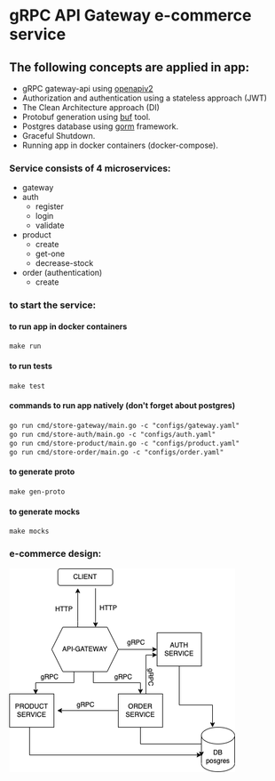 # gRPC API Gateway e-commerce service

## The following concepts are applied in app:
- gRPC gateway-api using <a href="https://github.com/grpc-ecosystem/grpc-gateway/tree/master/protoc-gen-openapiv2">openapiv2</a> 
- Authorization and authentication using a stateless approach (JWT)
- The Clean Architecture approach (DI)
- Protobuf generation using <a href="https://buf.build/">buf</a> tool.
- Postgres database using <a href="https://gorm.io">gorm</a> framework.
- Graceful Shutdown.
- Running app in docker containers (docker-compose).

### Service consists of 4 microservices:
- gateway
- auth
  - register
  - login
  - validate
- product
  - create
  - get-one
  - decrease-stock
- order (authentication)
  - create 

### to start the service:

#### to run app in docker containers
```
make run
```

#### to run tests
```
make test
```

#### commands to run app natively (don't forget about postgres)
```
go run cmd/store-gateway/main.go -c "configs/gateway.yaml"
go run cmd/store-auth/main.go -c "configs/auth.yaml"
go run cmd/store-product/main.go -c "configs/product.yaml"
go run cmd/store-order/main.go -c "configs/order.yaml"
```

#### to generate proto
```
make gen-proto
```

#### to generate mocks
```
make mocks
```

### e-commerce design:
![](ecommerce.drawio.png)